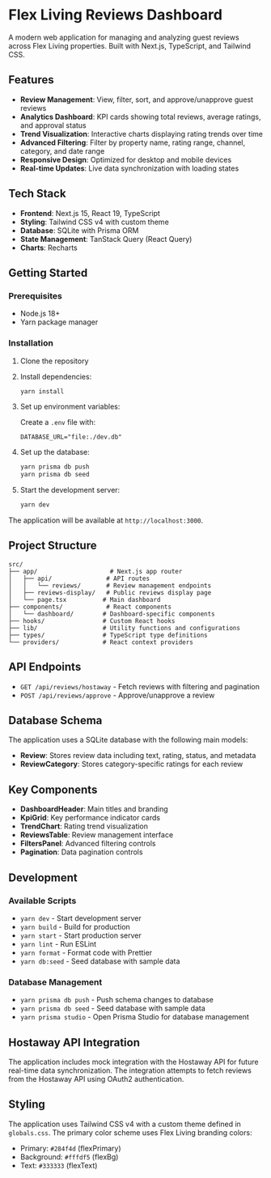 # Flex Living Reviews Dashboard

A modern web application for managing and analyzing guest reviews across Flex Living properties. Built with Next.js, TypeScript, and Tailwind CSS.

## Features

- **Review Management**: View, filter, sort, and approve/unapprove guest reviews
- **Analytics Dashboard**: KPI cards showing total reviews, average ratings, and approval status
- **Trend Visualization**: Interactive charts displaying rating trends over time
- **Advanced Filtering**: Filter by property name, rating range, channel, category, and date range
- **Responsive Design**: Optimized for desktop and mobile devices
- **Real-time Updates**: Live data synchronization with loading states

## Tech Stack

- **Frontend**: Next.js 15, React 19, TypeScript
- **Styling**: Tailwind CSS v4 with custom theme
- **Database**: SQLite with Prisma ORM
- **State Management**: TanStack Query (React Query)
- **Charts**: Recharts

## Getting Started

### Prerequisites

- Node.js 18+
- Yarn package manager

### Installation

1. Clone the repository
2. Install dependencies:

   ```bash
   yarn install
   ```

3. Set up environment variables:

   Create a `.env` file with:

   ```env
   DATABASE_URL="file:./dev.db"
   ```

4. Set up the database:

   ```bash
   yarn prisma db push
   yarn prisma db seed
   ```

5. Start the development server:

   ```bash
   yarn dev
   ```

The application will be available at `http://localhost:3000`.

## Project Structure

```text
src/
├── app/                    # Next.js app router
│   ├── api/               # API routes
│   │   └── reviews/       # Review management endpoints
│   ├── reviews-display/   # Public reviews display page
│   └── page.tsx          # Main dashboard
├── components/            # React components
│   └── dashboard/        # Dashboard-specific components
├── hooks/                # Custom React hooks
├── lib/                  # Utility functions and configurations
├── types/                # TypeScript type definitions
└── providers/            # React context providers
```

## API Endpoints

- `GET /api/reviews/hostaway` - Fetch reviews with filtering and pagination
- `POST /api/reviews/approve` - Approve/unapprove a review

## Database Schema

The application uses a SQLite database with the following main models:

- **Review**: Stores review data including text, rating, status, and metadata
- **ReviewCategory**: Stores category-specific ratings for each review

## Key Components

- **DashboardHeader**: Main titles and branding
- **KpiGrid**: Key performance indicator cards
- **TrendChart**: Rating trend visualization
- **ReviewsTable**: Review management interface
- **FiltersPanel**: Advanced filtering controls
- **Pagination**: Data pagination controls

## Development

### Available Scripts

- `yarn dev` - Start development server
- `yarn build` - Build for production
- `yarn start` - Start production server
- `yarn lint` - Run ESLint
- `yarn format` - Format code with Prettier
- `yarn db:seed` - Seed database with sample data

### Database Management

- `yarn prisma db push` - Push schema changes to database
- `yarn prisma db seed` - Seed database with sample data
- `yarn prisma studio` - Open Prisma Studio for database management

## Hostaway API Integration

The application includes mock integration with the Hostaway API for future real-time data synchronization. The integration attempts to fetch reviews from the Hostaway API using OAuth2 authentication.

## Styling

The application uses Tailwind CSS v4 with a custom theme defined in `globals.css`. The primary color scheme uses Flex Living branding colors:

- Primary: `#284f4d` (flexPrimary)
- Background: `#fffdf5` (flexBg)
- Text: `#333333` (flexText)
